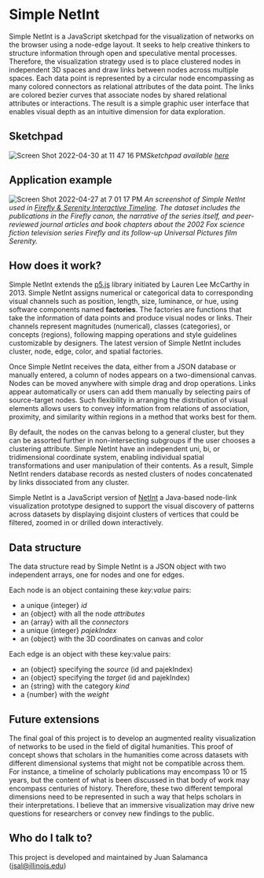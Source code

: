 # Simple NetInt

Simple NetInt is a JavaScript sketchpad for the visualization of networks on the browser using a node-edge layout. It seeks to help creative thinkers to structure information through open and speculative mental processes. Therefore, the visualization strategy used is to place clustered nodes in independent 3D spaces and draw links between nodes across multiple spaces. Each data point is represented by a circular node encompassing as many colored connectors as relational attributes of the data point. The links are colored bezier curves that associate nodes by shared relational attributes or interactions. The result is a simple graphic user interface that enables visual depth as an intuitive dimension for data exploration.

## Sketchpad

![Screen Shot 2022-04-30 at 11 47 16 PM](https://user-images.githubusercontent.com/10836823/166132595-453beb72-17f8-4703-a1e5-9ef33d879232.png)*Sketchpad available [here](https://jsalam.github.io/SimpleNetInt/)*


## Application example

![Screen Shot 2022-04-27 at 7 01 17 PM](https://user-images.githubusercontent.com/10836823/165650188-9db0ad61-2f69-468e-a343-bd31762bac94.png)
*An screenshot of Simple NetInt used in [Firefly & Serenity Interactive Timeline](http://fireflytimeline.web.illinois.edu/index.html). The dataset includes the publications in the Firefly canon, the narrative of the series itself, and peer-reviewed journal articles and book chapters about the 2002 Fox science fiction television series Firefly and its follow-up Universal Pictures film Serenity.*

## **How does it work?**

Simple NetInt extends the [p5.js](https://p5js.org) library initiated by Lauren Lee McCarthy in 2013. Simple NetInt assigns numerical or categorical data to corresponding visual channels such as position, length, size, luminance, or hue, using software components named **factories**. The factories are functions that take the information of data points and produce visual nodes or links. Their channels represent magnitudes (numerical), classes (categories), or concepts (regions), following mapping operations and style guidelines customizable by designers. The latest version of Simple NetInt includes cluster, node, edge, color, and spatial factories.

Once Simple NetInt receives the data, either from a JSON database or manually entered, a column of nodes appears on a two-dimensional canvas. Nodes can be moved anywhere with simple drag and drop operations. Links appear automatically or users can add them manually by selecting pairs of source-target nodes. Such flexibility in arranging the distribution of visual elements allows users to convey information from relations of association, proximity, and similarity within regions in a method that works best for them. 

By default, the nodes on the canvas belong to a general cluster, but they can be assorted further in non-intersecting subgroups if the user chooses a clustering attribute. Simple NetInt have an independent uni, bi, or tridimensional coordinate system, enabling individual spatial transformations and user manipulation of their contents. As a result, Simple NetInt renders database records as nested clusters of nodes concatenated by links dissociated from any cluster.

Simple NetInt is a JavaScript version of [NetInt](https://github.com/LeonardoResearchGroup/NetInt) a Java-based node-link visualization prototype designed to support the visual discovery of patterns across datasets by displaying disjoint clusters of vertices that could be filtered, zoomed in or drilled down interactively.


## Data structure

The data structure read by Simple NetInt is a JSON object with two independent arrays, one for nodes and one for edges. 

Each node is an object containing these _key:value_ pairs:

- a unique {integer} _id_
- an {object} with all the node _attributes_
- an {array} with all the _connectors_
- a unique {integer} _pajekIndex_
- an {object} with the 3D coordinates on canvas and color 

Each edge is an object with these key:value pairs:

- an {object} specifying the _source_ (id and pajekIndex)
- an {object} specifying the _target_ (id and pajekIndex)
- an {string} with the category _kind_
- a {number} with the _weight_

## **Future extensions**

The final goal of this project is to develop an augmented reality visualization of networks to be used in the field of digital humanities. This proof of concept shows that scholars in the humanities come across datasets with different dimensional systems that might not be compatible across them. For instance, a timeline of scholarly publications may encompass 10 or 15 years, but the content of what is been discussed in that body of work may encompass centuries of history. Therefore, these two different temporal dimensions need to be represented in such a way that helps scholars in their interpretations. I believe that an immersive visualization may drive new questions for researchers or convey new findings to the public.

## Who do I talk to?

This project is developed and maintained by Juan Salamanca (jsal@illinois.edu)
